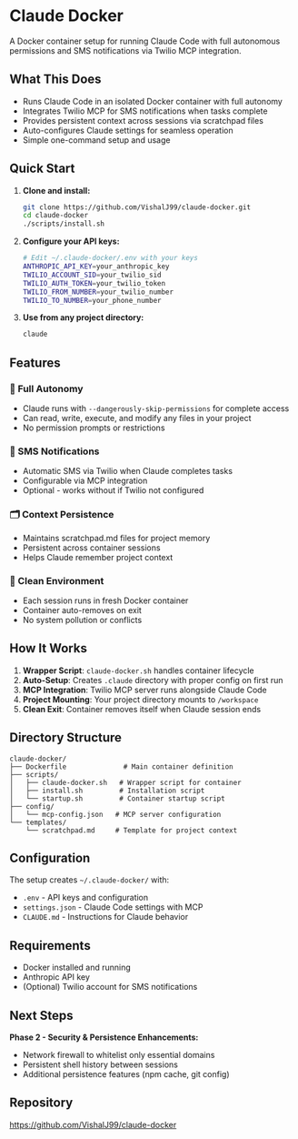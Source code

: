 # Claude Docker

A Docker container setup for running Claude Code with full autonomous permissions and SMS notifications via Twilio MCP integration.

## What This Does

- Runs Claude Code in an isolated Docker container with full autonomy
- Integrates Twilio MCP for SMS notifications when tasks complete
- Provides persistent context across sessions via scratchpad files
- Auto-configures Claude settings for seamless operation
- Simple one-command setup and usage

## Quick Start

1. **Clone and install:**
   ```bash
   git clone https://github.com/VishalJ99/claude-docker.git
   cd claude-docker
   ./scripts/install.sh
   ```

2. **Configure your API keys:**
   ```bash
   # Edit ~/.claude-docker/.env with your keys
   ANTHROPIC_API_KEY=your_anthropic_key
   TWILIO_ACCOUNT_SID=your_twilio_sid  
   TWILIO_AUTH_TOKEN=your_twilio_token
   TWILIO_FROM_NUMBER=your_twilio_number
   TWILIO_TO_NUMBER=your_phone_number
   ```

3. **Use from any project directory:**
   ```bash
   claude
   ```

## Features

### 🤖 Full Autonomy
- Claude runs with `--dangerously-skip-permissions` for complete access
- Can read, write, execute, and modify any files in your project
- No permission prompts or restrictions

### 📱 SMS Notifications  
- Automatic SMS via Twilio when Claude completes tasks
- Configurable via MCP integration
- Optional - works without if Twilio not configured

### 🗂️ Context Persistence
- Maintains scratchpad.md files for project memory
- Persistent across container sessions
- Helps Claude remember project context

### 🐳 Clean Environment
- Each session runs in fresh Docker container
- Container auto-removes on exit
- No system pollution or conflicts

## How It Works

1. **Wrapper Script**: `claude-docker.sh` handles container lifecycle
2. **Auto-Setup**: Creates `.claude` directory with proper config on first run
3. **MCP Integration**: Twilio MCP server runs alongside Claude Code
4. **Project Mounting**: Your project directory mounts to `/workspace`
5. **Clean Exit**: Container removes itself when Claude session ends

## Directory Structure

```
claude-docker/
├── Dockerfile              # Main container definition
├── scripts/
│   ├── claude-docker.sh   # Wrapper script for container
│   ├── install.sh         # Installation script  
│   └── startup.sh         # Container startup script
├── config/
│   └── mcp-config.json   # MCP server configuration
└── templates/
    └── scratchpad.md     # Template for project context
```

## Configuration

The setup creates `~/.claude-docker/` with:
- `.env` - API keys and configuration
- `settings.json` - Claude Code settings with MCP
- `CLAUDE.md` - Instructions for Claude behavior

## Requirements

- Docker installed and running
- Anthropic API key
- (Optional) Twilio account for SMS notifications

## Next Steps

**Phase 2 - Security & Persistence Enhancements:**
- Network firewall to whitelist only essential domains
- Persistent shell history between sessions
- Additional persistence features (npm cache, git config)

## Repository

https://github.com/VishalJ99/claude-docker